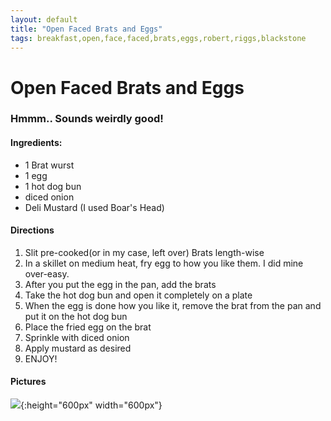 ```yaml
---
layout: default
title: "Open Faced Brats and Eggs"
tags: breakfast,open,face,faced,brats,eggs,robert,riggs,blackstone
---
```

# Open Faced Brats and Eggs

### Hmmm.. Sounds weirdly good!

#### Ingredients:
- 1 Brat wurst
- 1 egg
- 1 hot dog bun
- diced onion
- Deli Mustard (I used Boar's Head)

#### Directions
1. Slit pre-cooked(or in my case, left over) Brats length-wise
2. In a skillet on medium heat, fry egg to how you like them. I did mine over-easy.
3. After you put the egg in the pan, add the brats
4. Take the hot dog bun and open it completely on a plate
5. When the egg is done how you like it, remove the brat from the pan and put it on the hot dog bun
6. Place the fried egg on the brat
7. Sprinkle with diced onion
8. Apply mustard as desired
9. ENJOY!

#### Pictures
![]({{site.github.url}}/Breakfast/Images/OpenFaceBratsAndEggs.png){:height="600px" width="600px"}
